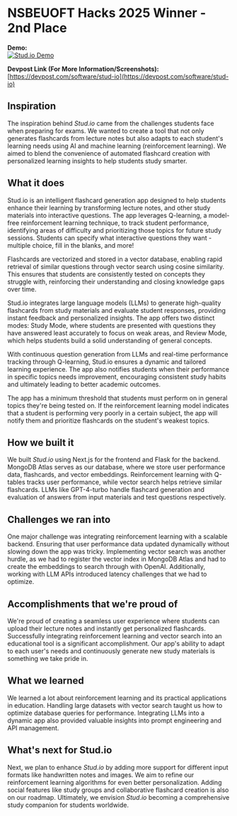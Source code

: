 # NSBEUOFT Hacks 2025 Winner - 2nd Place

**Demo:**  
[![Stud.io Demo](https://img.youtube.com/vi/-O3PqlDuvXU/0.jpg)](https://www.youtube.com/watch?v=-O3PqlDuvXU)

**Devpost Link (For More Information/Screenshots):**  
[https://devpost.com/software/stud-io](https://devpost.com/software/stud-io)


## Inspiration
The inspiration behind *Stud.io* came from the challenges students face when preparing for exams. We wanted to create a tool that not only generates flashcards from lecture notes but also adapts to each student's learning needs using AI and machine learning (reinforcement learning). We aimed to blend the convenience of automated flashcard creation with personalized learning insights to help students study smarter.

## What it does
Stud.io is an intelligent flashcard generation app designed to help students enhance their learning by transforming lecture notes, and other study materials into interactive questions. The app leverages Q-learning, a model-free reinforcement learning technique, to track student performance, identifying areas of difficulty and prioritizing those topics for future study sessions. Students can specify what interactive questions they want - multiple choice, fill in the blanks, and more!

Flashcards are vectorized and stored in a vector database, enabling rapid retrieval of similar questions through vector search using cosine similarity. This ensures that students are consistently tested on concepts they struggle with, reinforcing their understanding and closing knowledge gaps over time.

Stud.io integrates large language models (LLMs) to generate high-quality flashcards from study materials and evaluate student responses, providing instant feedback and personalized insights. The app offers two distinct modes: Study Mode, where students are presented with questions they have answered least accurately to focus on weak areas, and Review Mode, which helps students build a solid understanding of general concepts.

With continuous question generation from LLMs and real-time performance tracking through Q-learning, Stud.io ensures a dynamic and tailored learning experience. The app also notifies students when their performance in specific topics needs improvement, encouraging consistent study habits and ultimately leading to better academic outcomes.

The app has a minimum threshold that students must perform on in general topics they're being tested on. If the reinforcement learning model indicates that a student is performing very poorly in a certain subject, the app will notify them and prioritize flashcards on the student's weakest topics.

## How we built it
We built *Stud.io* using Next.js for the frontend and Flask for the backend. MongoDB Atlas serves as our database, where we store user performance data, flashcards, and vector embeddings. Reinforcement learning with Q-tables tracks user performance, while vector search helps retrieve similar flashcards. LLMs like GPT-4-turbo handle flashcard generation and evaluation of answers from input materials and test questions respectively.

## Challenges we ran into
One major challenge was integrating reinforcement learning with a scalable backend. Ensuring that user performance data updated dynamically without slowing down the app was tricky. Implementing vector search was another hurdle, as we had to register the vector index in MongoDB Atlas and had to create the embeddings to search through with OpenAI. Additionally, working with LLM APIs introduced latency challenges that we had to optimize.

## Accomplishments that we're proud of
We're proud of creating a seamless user experience where students can upload their lecture notes and instantly get personalized flashcards. Successfully integrating reinforcement learning and vector search into an educational tool is a significant accomplishment. Our app's ability to adapt to each user's needs and continuously generate new study materials is something we take pride in.

## What we learned
We learned a lot about reinforcement learning and its practical applications in education. Handling large datasets with vector search taught us how to optimize database queries for performance. Integrating LLMs into a dynamic app also provided valuable insights into prompt engineering and API management.

## What's next for Stud.io
Next, we plan to enhance *Stud.io* by adding more support for different input formats like handwritten notes and images. We aim to refine our reinforcement learning algorithms for even better personalization. Adding social features like study groups and collaborative flashcard creation is also on our roadmap. Ultimately, we envision *Stud.io* becoming a comprehensive study companion for students worldwide.

